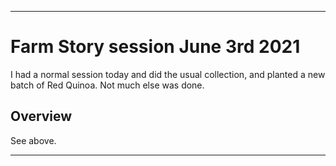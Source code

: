 
***

# Farm Story session June 3rd 2021

I had a normal session today and did the usual collection, and planted a new batch of Red Quinoa. Not much else was done.

## Overview

See above.

***

